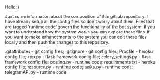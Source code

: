 Hello :)

Just some information about the composition of this github repository: I have already setup all the config files so don't worry about them. Files that are tagged 'runtime code' govern the functionality of the bot system. If you want to understand how the system works you can explore these files. If you want to make enhancements to the system you can edit these files locally and then push the changes to this repository.

.gitattributes - git config files; .gitignore - git config files; Procfile - heroku config file; app.py - flask framework config file; celery_settings.py - flask framework config file; posting.py - runtime code; requirements.txt - heroku config file; resource.py - runtime code; tasks.py - runtime code; telegramAPI.py - runtime code
